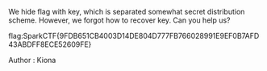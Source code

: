 
We hide flag with key, which is separated somewhat secret distribution scheme.
However, we forgot how to recover key. Can you help us?

flag:SparkCTF{9FDB651CB4003D14DE804D777FB766028991E9EF0B7AFD43ABDFF8ECE52609FE}

Author : Kiona